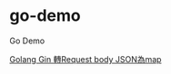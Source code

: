 # go-demo
Go Demo

[Golang Gin 轉Request body JSON為map](https://matthung0807.blogspot.com/2021/08/go-gin-receive-request-json-to-map.html)
